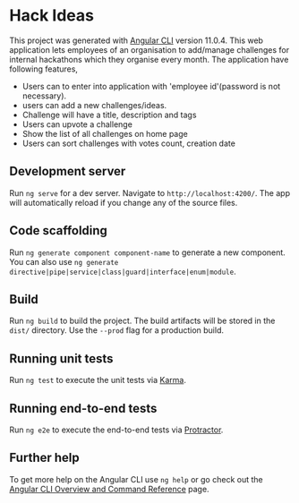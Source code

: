# Hack Ideas

This project was generated with [Angular CLI](https://github.com/angular/angular-cli) version 11.0.4.
This web application lets employees of an organisation to add/manage challenges for internal hackathons which they organise every month.
The application have following features,
* Users can to enter into application with 'employee id'(password is not necessary).
* users can add a new challenges/ideas.
* Challenge will have a title, description and tags
* Users can upvote a challenge
* Show the list of all challenges on home page
* Users can sort challenges with votes count, creation date

## Development server

Run `ng serve` for a dev server. Navigate to `http://localhost:4200/`. The app will automatically reload if you change any of the source files.

## Code scaffolding

Run `ng generate component component-name` to generate a new component. You can also use `ng generate directive|pipe|service|class|guard|interface|enum|module`.

## Build

Run `ng build` to build the project. The build artifacts will be stored in the `dist/` directory. Use the `--prod` flag for a production build.

## Running unit tests

Run `ng test` to execute the unit tests via [Karma](https://karma-runner.github.io).

## Running end-to-end tests

Run `ng e2e` to execute the end-to-end tests via [Protractor](http://www.protractortest.org/).

## Further help

To get more help on the Angular CLI use `ng help` or go check out the [Angular CLI Overview and Command Reference](https://angular.io/cli) page.
